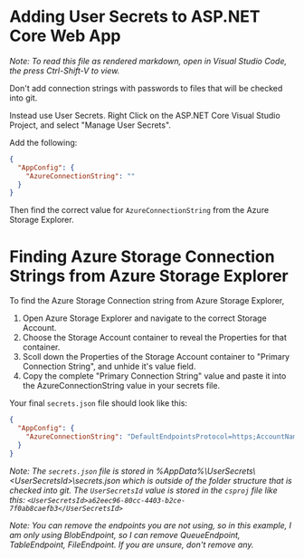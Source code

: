 ﻿# Adding User Secrets to ASP.NET Core Web App

<i>Note: To read this file as rendered markdown, open in Visual Studio Code, the press Ctrl-Shift-V to view.</i>


Don't add connection strings with passwords to files that will be checked into git.

Instead use User Secrets. Right Click on the ASP.NET Core Visual Studio Project, and select "Manage User Secrets".


Add the following:

```json
{
  "AppConfig": {
    "AzureConnectionString": ""
  }
}
```

Then find the correct value for `AzureConnectionString` from the Azure Storage Explorer.

# Finding Azure Storage Connection Strings from Azure Storage Explorer

To find the Azure Storage Connection string from Azure Storage Explorer, 

1. Open Azure Storage Explorer and navigate to the correct Storage Account. 
2. Choose the Storage Account container to reveal the Properties for that container.
3. Scoll down the Properties of the Storage Account container to "Primary Connection String", and unhide it's value field.
4. Copy the complete "Primary Connection String" value and paste it into the AzureConnectionString value in your secrets file.

Your final `secrets.json` file should look like this:

```json
{
  "AppConfig": {
    "AzureConnectionString": "DefaultEndpointsProtocol=https;AccountName=**REPLACE**;AccountKey=**REPLACE**==;BlobEndpoint=https://**REPLACE**.blob.core.windows.net/;QueueEndpoint=https://**REPLACE**.queue.core.windows.net/;TableEndpoint=https://**REPLACE**.table.core.windows.net/;FileEndpoint=https://**REPLACE**.file.core.windows.net/;"
  }
}
```

<i>Note: The `secrets.json` file is stored in %AppData%\UserSecrets\\\<UserSecretsId>\secrets.json which is outside of the folder structure that is checked into git.  The `UserSecretsId`  value is stored in the `csproj` file like this: `<UserSecretsId>a62eec96-80cc-4403-b2ce-7f0ab8caefb3</UserSecretsId>`
</i>

<i>Note: You  can remove the endpoints you are not using, so in this example, I am only using BlobEndpoint, 
so I can remove QueueEndpoint, TableEndpoint, FileEndpoint. If you are unsure, don't remove any.
</i>



